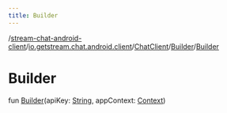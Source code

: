 ```yaml
---
title: Builder
---
```

/[stream-chat-android-client](../../../index.md)/[io.getstream.chat.android.client](../../index.md)/[ChatClient](../index.md)/[Builder](index.md)/[Builder](Builder.md)  
  
  
  
# Builder  
fun [Builder](Builder.md)(apiKey: [String](https://kotlinlang.org/api/latest/jvm/stdlib/kotlin/-string/index.html), appContext: [Context](https://developer.android.com/reference/kotlin/android/content/Context.html))
